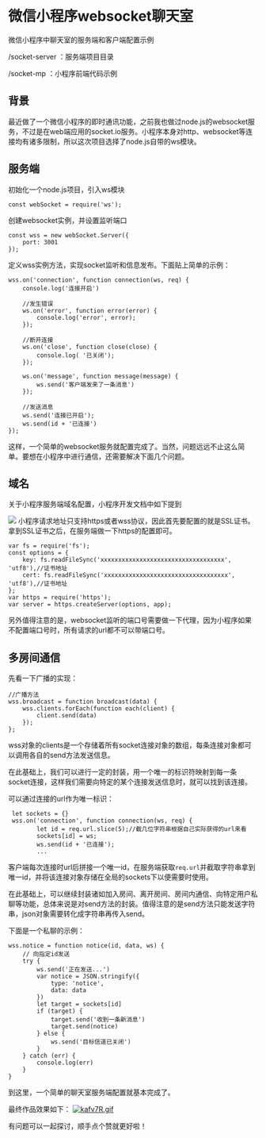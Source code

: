 # 微信小程序websocket聊天室
微信小程序中聊天室的服务端和客户端配置示例

/socket-server ：服务端项目目录

/socket-mp ：小程序前端代码示例


## 背景

最近做了一个微信小程序的即时通讯功能，之前我也做过node.js的websocket服务，不过是在web端应用的socket.io服务。小程序本身对http、websocket等连接均有诸多限制，所以这次项目选择了node.js自带的ws模块。

## 服务端

初始化一个node.js项目，引入ws模块

```
const webSocket = require('ws');
```
创建websocket实例，并设置监听端口
```
const wss = new webSocket.Server({
    port: 3001
});
```
<!--more-->
定义wss实例方法，实现socket监听和信息发布。下面贴上简单的示例：
```
wss.on('connection', function connection(ws, req) {
    console.log('连接开启')
    
    //发生错误
    ws.on('error', function error(error) {
        console.log('error', error);
    });

    //断开连接
    ws.on('close', function close(close) {
        console.log( '已关闭');
    });

    ws.on('message', function message(message) {
        ws.send('客户端发来了一条消息')
    });

    //发送消息
    ws.send('连接已开启');
    ws.send(id + '已连接')
});
```
这样，一个简单的websocket服务就配置完成了。当然，问题远远不止这么简单。要想在小程序中进行通信，还需要解决下面几个问题。

## 域名

关于小程序服务端域名配置，小程序开发文档中如下提到

![](https://user-gold-cdn.xitu.io/2019/1/30/1689e1876366367f?w=1110&h=373&f=png&s=66515)
小程序请求地址只支持https或者wss协议，因此首先要配置的就是SSL证书。拿到SSL证书之后，在服务端做一下https的配置即可。
```
var fs = require('fs');
const options = {
    key: fs.readFileSync('xxxxxxxxxxxxxxxxxxxxxxxxxxxxxxxxxxx', 'utf8'),//证书地址
    cert: fs.readFileSync('xxxxxxxxxxxxxxxxxxxxxxxxxxxxxxxxxxx', 'utf8'),//证书地址
};
var https = require('https');
var server = https.createServer(options, app);
```

另外值得注意的是，websocket监听的端口号需要做一下代理，因为小程序如果不配置端口号时，所有请求的url都不可以带端口号。

## 多房间通信

先看一下广播的实现：
```
//广播方法
wss.broadcast = function broadcast(data) {
    wss.clients.forEach(function each(client) {
        client.send(data)
    });
};
```
wss对象的clients是一个存储着所有socket连接对象的数组，每条连接对象都可以调用各自的send方法发送信息。

在此基础上，我们可以进行一定的封装，用一个唯一的标识符映射到每一条socket连接，这样我们需要向特定的某个连接发送信息时，就可以找到该连接。

可以通过连接的url作为唯一标识：

```
 let sockets = {}
 wss.on('connection', function connection(ws, req) {
        let id = req.url.slice(5);//截几位字符串根据自己实际获得的url来看
        sockets[id] = ws;
        ws.send(id + '已连接');
        ...
```
客户端每次连接时url后拼接一个唯一id，在服务端获取``req.url``并截取字符串拿到唯一id，并将该连接对象存储在全局的sockets下以便需要时使用。

在此基础上，可以继续封装诸如加入房间、离开房间、房间内通信、向特定用户私聊等功能，总体来说是对send方法的封装。值得注意的是send方法只能发送字符串，json对象需要转化成字符串再传入send。

下面是一个私聊的示例：

```
wss.notice = function notice(id, data, ws) {
    // 向指定id发送
    try {
        ws.send('正在发送...')
        var notice = JSON.stringify({
            type: 'notice',
            data: data
        })
        let target = sockets[id]
        if (target) {
            target.send('收到一条新消息')
            target.send(notice)
        } else {
            ws.send('目标信道已关闭')
        }
    } catch (err) {
        console.log(err)
    }
}
```
到这里，一个简单的聊天室服务端配置就基本完成了。

最终作品效果如下：
[![kafv7R.gif](https://github.com/lihao336991/wx-websocket/blob/master/kafv7R.gif)](https://github.com/lihao336991/wx-websocket/blob/master/kafv7R.gif)


有问题可以一起探讨，顺手点个赞就更好啦！